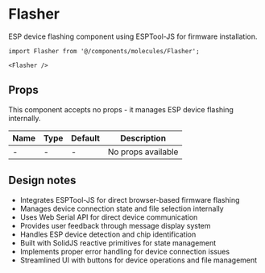 # Flasher

ESP device flashing component using ESPTool-JS for firmware installation.

```tsx
import Flasher from '@/components/molecules/Flasher';

<Flasher />
```

## Props

This component accepts no props - it manages ESP device flashing internally.

| Name | Type | Default | Description |
|------|------|---------|-------------|
| -    | -    | -       | No props available |

## Design notes

- Integrates ESPTool-JS for direct browser-based firmware flashing
- Manages device connection state and file selection internally
- Uses Web Serial API for direct device communication
- Provides user feedback through message display system
- Handles ESP device detection and chip identification
- Built with SolidJS reactive primitives for state management
- Implements proper error handling for device connection issues
- Streamlined UI with buttons for device operations and file management
